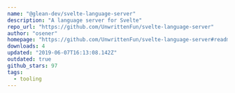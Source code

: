 ```yaml
---
name: "@glean-dev/svelte-language-server"
description: "A language server for Svelte"
repo_url: "https://github.com/UnwrittenFun/svelte-language-server"
author: "osener"
homepage: "https://github.com/UnwrittenFun/svelte-language-server#readme"
downloads: 4
updated: "2019-06-07T16:13:08.142Z"
outdated: true
github_stars: 97
tags: 
  - tooling
---
```

